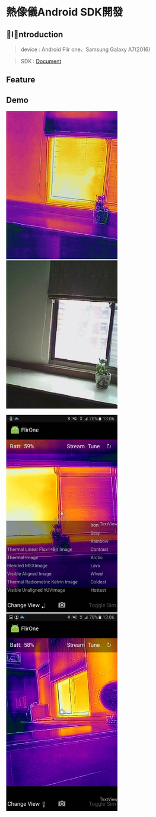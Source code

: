 # 熱像儀Android SDK開發

## Introduction
> device : Android Flir one、Samsung Galaxy A7(2016)

>SDK : [Document](https://developer.flir.com/release-announcements/android-sdk-1-0-1-released/)

## Feature




## Demo

  <img src="Screenshot/pic1.jpg" width="300">  <img src="Screenshot/pic2.jpg" width="300">

  <img src="Screenshot/pic3.jpg" width="300">  <img src="Screenshot/pic4.jpg" width="300">


